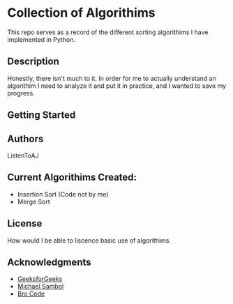 # Collection of Algorithims

This repo serves as a record of the different sorting algorithims I have implemented in Python.

## Description

Honestly, there isn't much to it.  In order for me to actually understand an algorithim I need to analyze it and put it in practice, and I wanted to save my progress.

## Getting Started

## Authors

ListenToAJ

## Current Algorithims Created:

* Insertion Sort (Code not by me)
* Merge Sort

## License

How would I be able to liscence basic use of algorithims.

## Acknowledgments

* [GeeksforGeeks](https://www.geeksforgeeks.org/working-with-pdf-files-in-python/)
* [Michael Sambol](https://www.youtube.com/@MichaelSambol)
* [Bro Code](https://www.youtube.com/@BroCodez)

